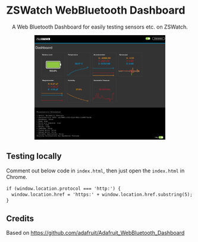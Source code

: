 # ZSWatch WebBluetooth Dashboard
<p align="center">
    A Web Bluetooth Dashboard for easily testing sensors etc. on ZSWatch.
</p>
<p align="center">
  <img src="assets/screenshot.png" width=70%/>
</p>

## Testing locally
Comment out below code in `index.html`, then just open the `index.html` in Chrome.
```
if (window.location.protocol === 'http:') {
  window.location.href = 'https:' + window.location.href.substring(5);
}
```

## Credits
Based on https://github.com/adafruit/Adafruit_WebBluetooth_Dashboard
